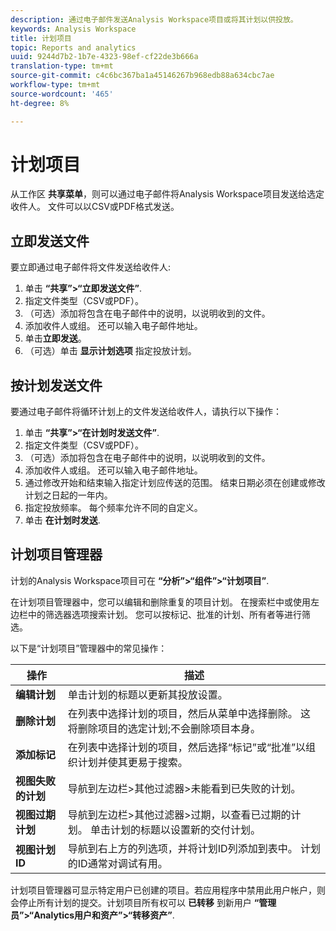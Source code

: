 ```yaml
---
description: 通过电子邮件发送Analysis Workspace项目或将其计划以供投放。
keywords: Analysis Workspace
title: 计划项目
topic: Reports and analytics
uuid: 9244d7b2-1b7e-4323-98ef-cf22de3b666a
translation-type: tm+mt
source-git-commit: c4c6bc367ba1a45146267b968edb88a634cbc7ae
workflow-type: tm+mt
source-wordcount: '465'
ht-degree: 8%

---
```



# 计划项目

从工作区 **共享菜单**，则可以通过电子邮件将Analysis Workspace项目发送给选定收件人。 文件可以以CSV或PDF格式发送。

## 立即发送文件

要立即通过电子邮件将文件发送给收件人:

1. 单击 **“共享”>“立即发送文件”**.
1. 指定文件类型（CSV或PDF）。
1. （可选）添加将包含在电子邮件中的说明，以说明收到的文件。
1. 添加收件人或组。 还可以输入电子邮件地址。
1. 单击&#x200B;**立即发送**。
1. （可选）单击 **显示计划选项** 指定投放计划。

## 按计划发送文件

要通过电子邮件将循环计划上的文件发送给收件人，请执行以下操作：

1. 单击 **“共享”>“在计划时发送文件”**.
1. 指定文件类型（CSV或PDF）。
1. （可选）添加将包含在电子邮件中的说明，以说明收到的文件。
1. 添加收件人或组。 还可以输入电子邮件地址。
1. 通过修改开始和结束输入指定计划应传送的范围。 结束日期必须在创建或修改计划之日起的一年内。
1. 指定投放频率。 每个频率允许不同的自定义。
1. 单击 **在计划时发送**.

## 计划项目管理器

计划的Analysis Workspace项目可在 **“分析”>“组件”>“计划项目”**.

在计划项目管理器中，您可以编辑和删除重复的项目计划。 在搜索栏中或使用左边栏中的筛选器选项搜索计划。 您可以按标记、批准的计划、所有者等进行筛选。

以下是“计划项目”管理器中的常见操作：

| 操作 | 描述 |
|---|---|
| **编辑计划** | 单击计划的标题以更新其投放设置。 |
| **删除计划** | 在列表中选择计划的项目，然后从菜单中选择删除。 这将删除项目的选定计划;不会删除项目本身。 |
| **添加标记** | 在列表中选择计划的项目，然后选择“标记”或“批准”以组织计划并使其更易于搜索。 |
| **视图失败的计划** | 导航到左边栏>其他过滤器>未能看到已失败的计划。 |
| **视图过期计划** | 导航到左边栏>其他过滤器>过期，以查看已过期的计划。 单击计划的标题以设置新的交付计划。 |
| **视图计划ID** | 导航到右上方的列选项，并将计划ID列添加到表中。 计划的ID通常对调试有用。 |

计划项目管理器可显示特定用户已创建的项目。若应用程序中禁用此用户帐户，则会停止所有计划的提交。计划项目所有权可以 **已转移** 到新用户 **“管理员”>“Analytics用户和资产”>“转移资产”**.
